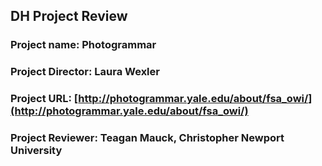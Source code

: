 ## DH Project Review
### Project name: Photogrammar
### Project Director: Laura Wexler
### Project URL: [http://photogrammar.yale.edu/about/fsa_owi/](http://photogrammar.yale.edu/about/fsa_owi/)
### Project Reviewer: Teagan Mauck, Christopher Newport University 

